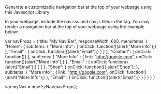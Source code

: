 
Generate a customizable navigation bar at the top of your webpage using this Javascript Library

In your webpage, include the nav.css and nav.js files in the <head> tag.
You may render a navigation bar at the top of your webpage using the example below:



var navProps = { 
  title: "My Nav Bar",
  responseWidth: 600,
  menuItems: {
    "Home": {
      subItems: {
        "More Info" : {
          onClick: function(){alert("More Info");}
        },
        "Email" : {
          onClick: function(){alert("Email");}
        }
      }
    },
    "Contact": {
      onClick: function(){ },
      subItems: {
        "More Info" : {
          link: "http://google.com",
          onClick: function(){alert("More Info");}
        },
        "Email" : {
          onClick: function(){alert("Email");}
        }
      }
    },
    "Shop": {
      onClick: function(){ alert("Shop"); },
      subItems: {
        "More Info" : {
          link: "http://google.com",
          onClick: function(){alert("More Info");}
        },
        "Email" : {
          onClick: function(){alert("Email");}
        }
      }
    }
  }
}

var myNav = new EzNav(navProps);
